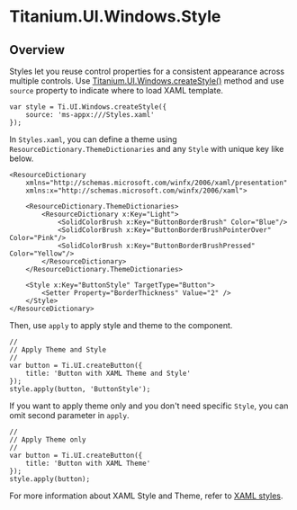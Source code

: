 # Titanium.UI.Windows.Style

<TypeHeader/>

## Overview

Styles let you reuse control properties for a consistent appearance across multiple controls.
Use [Titanium.UI.Windows.createStyle()](Titanium.UI.Windows.createStyle) method
and use `source` property to indicate where to load XAML template.

    var style = Ti.UI.Windows.createStyle({
        source: 'ms-appx:///Styles.xaml'
    });

In `Styles.xaml`, you can define a theme using `ResourceDictionary.ThemeDictionaries`
and any `Style` with unique key like below.

    <ResourceDictionary
        xmlns="http://schemas.microsoft.com/winfx/2006/xaml/presentation" 
        xmlns:x="http://schemas.microsoft.com/winfx/2006/xaml">

        <ResourceDictionary.ThemeDictionaries>
            <ResourceDictionary x:Key="Light">
                <SolidColorBrush x:Key="ButtonBorderBrush" Color="Blue"/>
                <SolidColorBrush x:Key="ButtonBorderBrushPointerOver" Color="Pink"/>
                <SolidColorBrush x:Key="ButtonBorderBrushPressed" Color="Yellow"/>
            </ResourceDictionary>
        </ResourceDictionary.ThemeDictionaries>
        
        <Style x:Key="ButtonStyle" TargetType="Button">
            <Setter Property="BorderThickness" Value="2" />
        </Style>
    </ResourceDictionary>

Then, use `apply` to apply style and theme to the component.

    //
    // Apply Theme and Style
    //
    var button = Ti.UI.createButton({
        title: 'Button with XAML Theme and Style'
    });
    style.apply(button, 'ButtonStyle');

If you want to apply theme only and you don't need specific `Style`, you can omit second parameter in `apply`.

    //
    // Apply Theme only
    //
    var button = Ti.UI.createButton({
        title: 'Button with XAML Theme'
    });
    style.apply(button);

For more information about XAML Style and Theme, 
refer to [XAML styles](https://docs.microsoft.com/en-us/windows/uwp/controls-and-patterns/xaml-styles).

<ApiDocs/>
